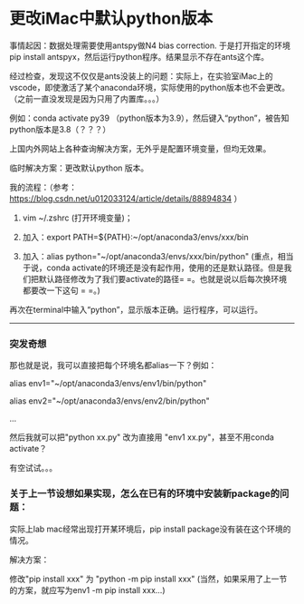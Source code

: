 # 更改iMac中默认python版本

事情起因：数据处理需要使用antspy做N4 bias correction. 于是打开指定的环境pip install antspyx，然后运行python程序。结果显示不存在ants这个库。

经过检查，发现这不仅仅是ants没装上的问题：实际上，在实验室iMac上的vscode，即使激活了某个anaconda环境，实际使用的python版本也不会更改。（之前一直没发现是因为只用了内置库。。。）

例如：conda activate py39 （python版本为3.9），然后键入“python”，被告知python版本是3.8（？？？）

上国内外网站上各种查询解决方案，无外乎是配置环境变量，但均无效果。

临时解决方案：更改默认python 版本。

我的流程：（参考：https://blog.csdn.net/u012033124/article/details/88894834 ）

1. vim ~/.zshrc (打开环境变量)；

2. 加入：export PATH=${PATH}:~/opt/anaconda3/envs/xxx/bin

3. 加入：alias python="~/opt/anaconda3/envs/xxx/bin/python" (重点，相当于说，conda activate的环境还是没有起作用，使用的还是默认路径。但是我们把默认路径修改为了我们要activate的路径= =。也就是说以后每次换环境都要改一下这句 = =。)

再次在terminal中输入“python”，显示版本正确。运行程序，可以运行。



-------------------------------------------------------------------------

### 突发奇想

那也就是说，我可以直接把每个环境名都alias一下？例如：

alias env1="~/opt/anaconda3/envs/env1/bin/python"

alias env2="~/opt/anaconda3/envs/env2/bin/python"

...

然后我就可以把"python xx.py" 改为直接用 "env1 xx.py"，甚至不用conda activate？

有空试试。。。



### 关于上一节设想如果实现，怎么在已有的环境中安装新package的问题：

实际上lab mac经常出现打开某环境后，pip install package没有装在这个环境的情况。

解决方案：

修改"pip install xxx" 为 "python -m pip install xxx" (当然，如果采用了上一节的方案，就应写为env1 -m pip install xxx...)



